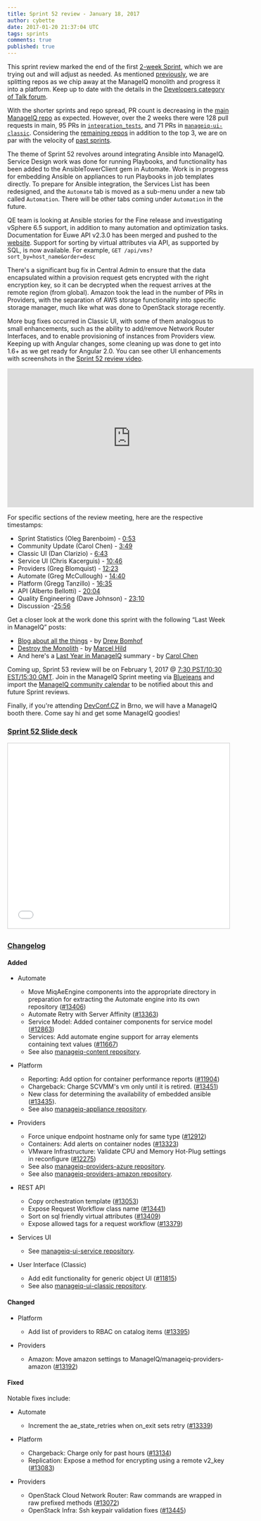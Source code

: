```yaml
---
title: Sprint 52 review - January 18, 2017
author: cybette
date: 2017-01-20 21:37:04 UTC
tags: sprints
comments: true
published: true
---
```


This sprint review marked the end of the first [2-week Sprint](/blog/2017/01/schedule-change-3-week-sprints-to-2-week-sprints/), which we are trying out and will adjust as needed. As mentioned [previously](/blog/2017/01/sprint-51-review-january-4-2017/), we are splitting repos as we chip away at the ManageIQ monolith and progress it into a platform. Keep up to date with the details in the [Developers category of Talk forum](http://talk.manageiq.org/c/developers).

With the shorter sprints and repo spread, PR count is decreasing in the [main ManageIQ repo](https://github.com/manageiq/manageiq) as expected. However, over the 2 weeks there were 128 pull requests in main, 95 PRs in [`integration_tests`](https://github.com/manageiq/integration_tests), and 71 PRs in [`manageiq-ui-classic`](https://github.com/manageiq/manageiq-ui-classic). Considering the [remaining repos](https://github.com/manageiq) in addition to the top 3, we are on par with the velocity of [past sprints](/blog/tags/sprints/).

The theme of Sprint 52 revolves around integrating Ansible into ManageIQ. Service Design work was done for running Playbooks, and functionality has been added to the AnsibleTowerClient gem in Automate. Work is in progress for embedding Ansible on appliances to run Playbooks in job templates directly. To prepare for Ansible integration, the Services List has been redesigned, and the `Automate` tab is moved as a sub-menu under a new tab called `Automation`. There will be other tabs coming under `Automation` in the future.

QE team is looking at Ansible stories for the Fine release and investigating vSphere 6.5 support, in addition to many automation and optimization tasks. Documentation for Euwe API v2.3.0 has been merged and pushed to the [website](/docs/api). Support for sorting by virtual attributes via API, as supported by SQL, is now available. For example, `GET /api/vms?sort_by=host_name&order=desc`

There's a significant bug fix in Central Admin to ensure that the data encapsulated within a provision request gets encrypted with the right encryption key, so it can be decrypted when the request arrives at the remote region (from global). Amazon took the lead in the number of PRs in Providers, with the separation of AWS storage functionality into specific storage manager, much like what was done to OpenStack storage recently.

More bug fixes occurred in Classic UI, with some of them analogous to small enhancements, such as the ability to add/remove Network Router Interfaces, and to enable provisioning of instances from Providers view. Keeping up with Angular changes, some cleaning up was done to get into 1.6+ as we get ready for Angular 2.0. You can see other UI enhancements with screenshots in the [Sprint 52 review video](https://www.youtube.com/watch?v=eVuhBZ53SP0).

<iframe width="560" height="315" src="https://www.youtube.com/embed/eVuhBZ53SP0" frameborder="0" allowfullscreen></iframe>

For specific sections of the review meeting, here are the respective timestamps:

* Sprint Statistics (Oleg Barenboim) - [0:53](https://youtu.be/eVuhBZ53SP0?t=53)
* Community Update (Carol Chen) - [3:49](https://youtu.be/eVuhBZ53SP0?t=229)
* Classic UI (Dan Clarizio) - [6:43](https://youtu.be/eVuhBZ53SP0?t=403)
* Service UI (Chris Kacerguis) - [10:46](https://youtu.be/eVuhBZ53SP0?t=646)
* Providers (Greg Blomquist) - [12:23](https://youtu.be/eVuhBZ53SP0?t=743)
* Automate (Greg McCullough) - [14:40](https://youtu.be/eVuhBZ53SP0?t=880)
* Platform (Gregg Tanzillo) - [16:35](https://youtu.be/eVuhBZ53SP0?t=995)
* API (Alberto Bellotti) - [20:04](https://youtu.be/eVuhBZ53SP0?t=1204)
* Quality Engineering (Dave Johnson) - [23:10](https://youtu.be/eVuhBZ53SP0?t=1390)
* Discussion -[25:56](https://youtu.be/eVuhBZ53SP0?t=1556)

Get a closer look at the work done this sprint with the following “Last Week in ManageIQ” posts:

* [Blog about all the things](/blog/2017/01/blog-about-all-the-things/) - by [Drew Bomhof](https://github.com/syncrou) 
* [Destroy the Monolith](/blog/2017/01/destroy-the-monolith/) - by [Marcel Hild](https://github.com/durandom/)
* And here's a [Last Year in ManageIQ](/blog/2017/01/year-in-review-2016/) summary - by [Carol Chen](https://twitter.com/cybette)

Coming up, Sprint 53 review will be on February 1, 2017 @ [7:30 PST/10:30 EST/15:30 GMT](http://www.timeanddate.com/worldclock/fixedtime.html?msg=ManageIQ+Sprint+53+review&iso=20170201T1530). Join in the ManageIQ Sprint meeting via [Bluejeans](https://bluejeans.com/5927041376/) and import the [ManageIQ community calendar](https://calendar.google.com/calendar/embed?src=contact%40manageiq.org) to be notified about this and future Sprint reviews.

Finally, if you're attending [DevConf.CZ](https://devconf.cz/) in Brno, we will have a ManageIQ booth there. Come say hi and get some ManageIQ goodies!

### [Sprint 52 Slide deck](http://www.slideshare.net/ManageIQ/sprint-52)

<iframe src="//www.slideshare.net/slideshow/embed_code/key/ciHbcFzsqMnQhx" width="510" height="420" frameborder="0" marginwidth="0" marginheight="0" scrolling="no" style="border:1px solid #CCC; border-width:1px; margin-bottom:5px; max-width: 100%;" allowfullscreen> </iframe>

### [Changelog](https://github.com/ManageIQ/manageiq/blob/master/CHANGELOG.md)

#### Added

- Automate
  - Move MiqAeEngine components into the appropriate directory in preparation for extracting the Automate engine into its own repository ([#13406](https://github.com/ManageIQ/manageiq/pull/13406))
  - Automate Retry with Server Affinity ([#13363](https://github.com/ManageIQ/manageiq/pull/13363))
  - Service Model: Added container components for service model ([#12863](https://github.com/ManageIQ/manageiq/pull/12863))
  - Services: Add automate engine support for array elements containing text values ([#11667](https://github.com/ManageIQ/manageiq/pull/11667))
  - See also [manageiq-content repository](https://github.com/ManageIQ/manageiq-content).

- Platform
  - Reporting: Add option for container performance reports ([#11904](https://github.com/ManageIQ/manageiq/pull/11904))
  - Chargeback: Charge SCVMM's vm only until it is retired. ([#13451](https://github.com/ManageIQ/manageiq/pull/13451))
  - New class for determining the availability of embedded ansible ([#13435](https://github.com/ManageIQ/manageiq/pull/13435)).
  - See also [manageiq-appliance repository](https://github.com/ManageIQ/manageiq-appliance).

- Providers
  - Force unique endpoint hostname only for same type ([#12912](https://github.com/ManageIQ/manageiq/pull/12912))
  - Containers: Add alerts on container nodes ([#13323](https://github.com/ManageIQ/manageiq/pull/13323))
  - VMware Infrastructure: Validate CPU and Memory Hot-Plug settings in reconfigure ([#12275](https://github.com/ManageIQ/manageiq/pull/12275))
  - See also [manageiq-providers-azure repository](https://github.com/ManageIQ/manageiq-providers-azure).
  - See also [manageiq-providers-amazon repository](https://github.com/ManageIQ/manageiq-providers-amazon).

- REST API
  - Copy orchestration template ([#13053](https://github.com/ManageIQ/manageiq/pull/13053))
  - Expose Request Workflow class name ([#13441](https://github.com/ManageIQ/manageiq/pull/13441))
  - Sort on sql friendly virtual attributes ([#13409](https://github.com/ManageIQ/manageiq/pull/13409))
  - Expose allowed tags for a request workflow ([#13379](https://github.com/ManageIQ/manageiq/pull/13379))

- Services UI
  - See [manageiq-ui-service repository](https://github.com/ManageIQ/manageiq-ui-service).

- User Interface (Classic)
  - Add edit functionality for generic object UI ([#11815](https://github.com/ManageIQ/manageiq/pull/11815))
  - See also [manageiq-ui-classic repository](https://github.com/ManageIQ/manageiq-ui-classic).

#### Changed

- Platform
  - Add list of providers to RBAC on catalog items ([#13395](https://github.com/ManageIQ/manageiq/pull/13395))

- Providers
  - Amazon: Move amazon settings to ManageIQ/manageiq-providers-amazon ([#13192](https://github.com/ManageIQ/manageiq/pull/13192))

#### Fixed

Notable fixes include:

- Automate
  - Increment the ae_state_retries when on_exit sets retry ([#13339](https://github.com/ManageIQ/manageiq/pull/13339))

- Platform
  - Chargeback: Charge only for past hours ([#13134](https://github.com/ManageIQ/manageiq/pull/13134))
  - Replication: Expose a method for encrypting using a remote v2_key ([#13083](https://github.com/ManageIQ/manageiq/pull/13083))

- Providers
  - OpenStack Cloud Network Router:  Raw commands are wrapped in raw prefixed methods ([#13072](https://github.com/ManageIQ/manageiq/pull/13072))
  - OpenStack Infra: Ssh keypair validation fixes ([#13445](https://github.com/ManageIQ/manageiq/pull/13445))


